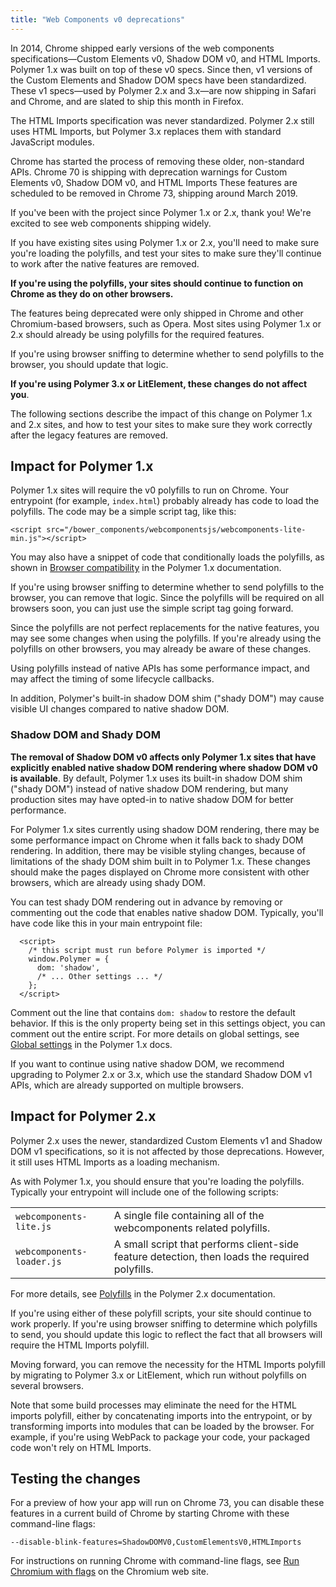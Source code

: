 ```yaml
---
title: "Web Components v0 deprecations"
---
```


In 2014, Chrome shipped early versions of the web components specifications—Custom Elements v0, Shadow DOM v0, and HTML Imports. Polymer 1.x was built on top of these v0 specs. Since then, v1 versions of the Custom Elements and Shadow DOM specs have been standardized. These v1 specs—used by Polymer 2.x and 3.x—are now shipping in Safari and Chrome, and are slated to ship this month in Firefox. 

The HTML Imports specification was never standardized. Polymer 2.x still uses HTML Imports, but Polymer 3.x replaces them with standard JavaScript modules.

Chrome has started the process of removing these older, non-standard APIs. Chrome 70 is shipping with deprecation warnings for Custom Elements v0, Shadow DOM v0, and HTML Imports These features are scheduled to be removed in Chrome 73, shipping around March 2019. 

If you've been with the project since Polymer 1.x or 2.x, thank you! We're excited to see web components shipping widely. 

If you have existing sites using Polymer 1.x or 2.x, you'll need to make sure you're loading the polyfills, and test your sites to make sure they'll continue to work after the native features are removed. 

**If you're using the polyfills, your sites should continue to function on Chrome as they do on other browsers.**

The features being deprecated were only shipped in Chrome and other Chromium-based browsers, such as Opera. Most sites using Polymer 1.x or 2.x should already be using polyfills for the required features. 

If you're using browser sniffing to determine whether to send polyfills to the browser, you should update that logic.

**If you're using Polymer 3.x or LitElement, these changes do not affect you**.

The following sections describe the impact of this change on Polymer 1.x and 2.x sites, and how to test your sites to make sure they work correctly after the legacy features are removed.

## Impact for Polymer 1.x

Polymer 1.x sites will require the v0 polyfills to run on Chrome. Your entrypoint (for example, `index.html`) probably already has code to load the polyfills. The code may be a simple script tag, like this:

```
<script src="/bower_components/webcomponentsjs/webcomponents-lite-min.js"></script>
```

You may also have a snippet of code that conditionally loads the polyfills, as shown in [Browser compatibility](https://www.polymer-project.org/1.0/docs/browsers) in the Polymer 1.x documentation. 

If you're using browser sniffing to determine whether to send polyfills to the browser, you can remove that logic. Since the polyfills will be required on all browsers soon, you can just use the simple script tag going forward.

Since the polyfills are not perfect replacements for the native features, you may see some changes when using the polyfills. If you're already using the polyfills on other browsers, you may already be aware of these changes.

Using polyfills instead of native APIs has some performance impact, and may affect the timing of some lifecycle callbacks.

In addition, Polymer's built-in shadow DOM shim ("shady DOM") may cause visible UI changes compared to native shadow DOM. 


### Shadow DOM and Shady DOM

**The removal of Shadow DOM v0 affects only Polymer 1.x sites that have explicitly enabled native shadow DOM rendering where shadow DOM v0 is available**. By default, Polymer 1.x uses its built-in shadow DOM shim ("shady DOM") instead of native shadow DOM rendering, but many production sites may have opted-in to native shadow DOM for better performance.

For Polymer 1.x sites currently using shadow DOM rendering, there may be some performance impact on Chrome when it falls back to shady DOM rendering. In addition, there may be visible styling changes, because of limitations of the shady DOM shim built in to Polymer 1.x. These changes should make the pages displayed on Chrome more consistent with other browsers, which are already using shady DOM.

You can test shady DOM rendering out in advance by removing or commenting out the code that enables native shadow DOM. Typically, you'll have code like this in your main entrypoint file:

```
  <script>
    /* this script must run before Polymer is imported */
    window.Polymer = {
      dom: 'shadow', 
      /* ... Other settings ... */ 
    };
  </script>
```


Comment out the line that contains `dom: shadow` to restore the default behavior. If this is the 
only property being set in this settings object, you can comment out the entire script. For more details on 
global settings, see [Global settings](https://www.polymer-project.org/1.0/docs/devguide/settings) in the Polymer 1.x docs.

If you want to continue using native shadow DOM, we recommend upgrading to Polymer 2.x or 3.x, which use the standard Shadow DOM v1 APIs, which are already supported on multiple browsers.


## Impact for Polymer 2.x

Polymer 2.x uses the newer, standardized Custom Elements v1 and Shadow DOM v1 specifications, so it is not affected by those deprecations. However, it still uses HTML Imports as a loading mechanism. 

As with Polymer 1.x, you should ensure that you're loading the polyfills. Typically your entrypoint will include one of the following scripts:


<table>
  <tr>
   <td><code>webcomponents-lite.js</code>
   </td>
   <td>A single file containing all of the webcomponents related polyfills.
   </td>
  </tr>
  <tr>
   <td><code>webcomponents-loader.js</code>
   </td>
   <td>A small script that performs client-side feature detection, then loads the required polyfills.
   </td>
  </tr>
</table>


For more details, see [Polyfills](https://www.polymer-project.org/2.0/docs/polyfills) in the Polymer 2.x documentation. 


If you're using either of these polyfill scripts, your site should continue to work properly. If you're using browser sniffing to determine which polyfills to send, you should update this logic to reflect the fact that all browsers will require the HTML Imports polyfill.

Moving forward, you can remove the necessity for the HTML Imports polyfill by migrating to Polymer 3.x or LitElement, which run without polyfills on several browsers.

Note that some build processes may eliminate the need for the HTML imports polyfill, either by concatenating imports into the entrypoint, or by transforming imports into modules that can be loaded by the browser. For example, if you're using WebPack to package your code, your packaged code won't rely on HTML Imports. 


## Testing the changes

For a preview of how your app will run on Chrome 73, you can disable these features in a current build of Chrome by starting Chrome with these command-line flags:

`--disable-blink-features=ShadowDOMV0,CustomElementsV0,HTMLImports` 

For instructions on running Chrome with command-line flags, see [Run Chromium with flags](http://www.chromium.org/developers/how-tos/run-chromium-with-flags) on the Chromium web site.
